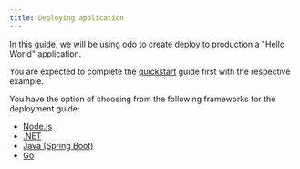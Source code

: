 ```yaml
---
title: Deploying application
---
```


In this guide, we will be using odo to create deploy to production a "Hello World" application.

You are expected to complete the [quickstart](../../quickstart) guide first with the respective example.

You have the option of choosing from the following frameworks for the deployment guide:
* [Node.js](nodejs)
* [.NET](dotnet)
* [Java (Spring Boot)](java)
* [Go](go)
